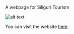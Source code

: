 A webpage for Siliguri Tourism

![alt text](https://d33wubrfki0l68.cloudfront.net/63fa28f6a230370008feaba7/screenshot_2023-02-25-15-27-56-0000.png)

You can visit the website [here](https://spiffy-raindrop-615cad.netlify.app/).
